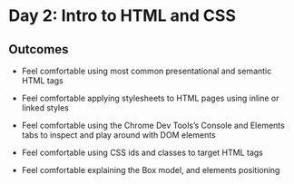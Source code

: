# Day 2: Intro to HTML and CSS

## Outcomes
* Feel comfortable using most common presentational and semantic HTML tags

* Feel comfortable applying stylesheets to HTML pages using inline or linked styles

* Feel comfortable using the Chrome Dev Tools’s Console and Elements tabs to inspect and play around with DOM elements

* Feel comfortable using CSS ids and classes to target HTML tags

* Feel comfortable explaining the Box model, and elements positioning
